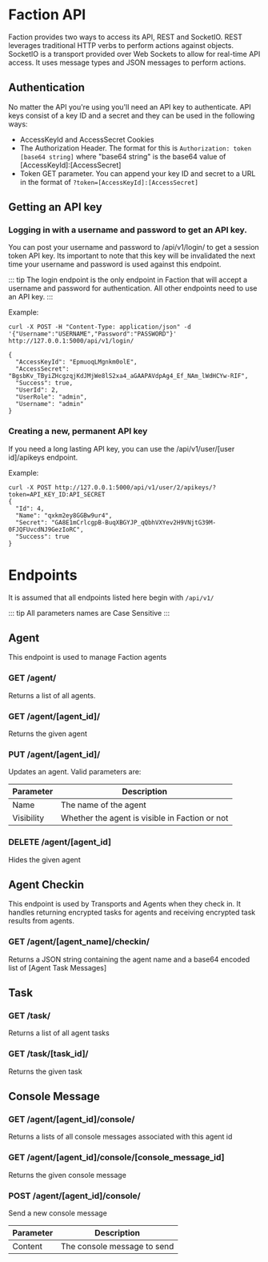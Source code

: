 # Faction API
Faction provides two ways to access its API, REST and SocketIO. REST leverages traditional HTTP verbs to perform actions against objects. SocketIO is a transport provided over Web Sockets to allow for real-time API access. It uses message types and JSON messages to perform actions.

## Authentication
No matter the API you're using you'll need an API key to authenticate. API keys consist of a key ID and a secret and they can be used in the following ways:

* AccessKeyId and AccessSecret Cookies
* The Authorization Header. The format for this is `Authorization: token [base64 string]` where "base64 string" is the base64 value of [AccessKeyId]:[AccessSecret]
* Token GET parameter. You can append your key ID and secret to a URL in the format of `?token=[AccessKeyId]:[AccessSecret]` 

## Getting an API key
### Logging in with a username and password to get an API key.
You can post your username and password to /api/v1/login/ to get a session token API key. Its important to note that this key will be invalidated the next time your username and password is used against this endpoint.

::: tip
The login endpoint is the only endpoint in Faction that will accept a username and password for authentication. All other endpoints need to use an API key.
:::

Example:
```
curl -X POST -H "Content-Type: application/json" -d '{"Username":"USERNAME","Password":"PASSWORD"}' http://127.0.0.1:5000/api/v1/login/

{
  "AccessKeyId": "EpmuoqLMgnkm0olE", 
  "AccessSecret": "BgsbKv_TByiZHcgzqjKdJMjWe8lS2xa4_aGAAPAVdpAg4_Ef_NAm_lWdHCYw-RIF", 
  "Success": true, 
  "UserId": 2, 
  "UserRole": "admin", 
  "Username": "admin"
}
```

### Creating a new, permanent API key
If you need a long lasting API key, you can use the /api/v1/user/[user id]/apikeys endpoint.

Example:

```
curl -X POST http://127.0.0.1:5000/api/v1/user/2/apikeys/?token=API_KEY_ID:API_SECRET
{
  "Id": 4, 
  "Name": "qxkm2ey8GGBw9ur4", 
  "Secret": "GA8E1mCrlcgpB-BuqXBGYJP_qQbhVXYev2H9VNjtG39M-0FJQFUvcdNJ9GezIoRC", 
  "Success": true
}

```

# Endpoints
It is assumed that all endpoints listed here begin with `/api/v1/`

::: tip
All parameters names are Case Sensitive
:::

## Agent
This endpoint is used to manage Faction agents

### GET /agent/
Returns a list of all agents.

### GET /agent/[agent_id]/
Returns the given agent

### PUT /agent/[agent_id]/
Updates an agent. Valid parameters are:

|Parameter  | Description                                    |
|-----------|------------------------------------------------|
|Name       | The name of the agent                          |
|Visibility | Whether the agent is visible in Faction or not |

### DELETE /agent/[agent_id]
Hides the given agent

## Agent Checkin
This endpoint is used by Transports and Agents when they check in. It handles returning encrypted tasks for agents and receiving encrypted task results from agents.

### GET /agent/[agent_name]/checkin/
Returns a JSON string containing the agent name and a base64 encoded list of [Agent Task Messages]

## Task
### GET /task/
Returns a list of all agent tasks

### GET /task/[task_id]/
Returns the given task

## Console Message
### GET /agent/[agent_id]/console/
Returns a lists of all console messages associated with this agent id

### GET /agent/[agent_id]/console/[console_message_id]
Returns the given console message

### POST /agent/[agent_id]/console/
Send a new console message

|Parameter  | Description                                    |
|-----------|------------------------------------------------|
|Content    | The console message to send                    |
